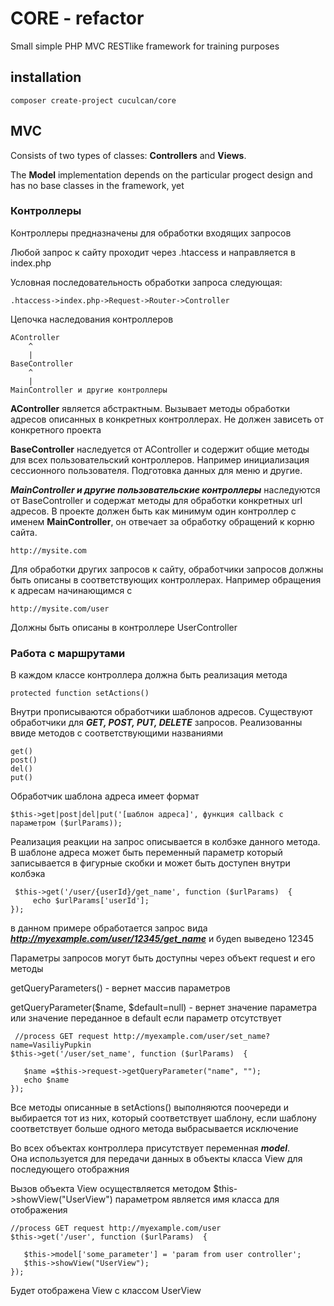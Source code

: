 # CORE - refactor
Small simple PHP MVC RESTlike framework for training purposes

## installation
```
composer create-project cuculcan/core
```


## MVC
Consists of two types of classes:
**Controllers** and **Views**.

The **Model** implementation depends on the particular progect design and has no base classes in the framework, yet

### Контроллеры
Контроллеры предназначены для обработки входящих запросов

Любой запрос к сайту проходит через .htaccess и направляется в  index.php  

Условная последовательность обработки запроса следующая:
```
.htaccess->index.php->Request->Router->Controller
```

Цепочка наследования контроллеров
```
AController
    ^
    |
BaseController
    ^
    |
MainController и другие контроллеры
```

**AController** является абстрактным. Вызывает методы обработки адресов описанных в конкретных контроллерах. Не должен зависеть от конкретного проекта

**BaseController** наследуется от AController и содержит общие методы для всех пользовательский контроллеров. Например инициализация сессионного пользователя.
 Подготовка данных для меню и другие.

***MainController и другие пользовательские контроллеры*** наследуются от BaseController и содержат методы для обработки конкретных url адресов.
В проекте должен быть как минимум один контроллер с именем **MainController**, он отвечает за обработку обращений к корню сайта.
```
http://mysite.com
```
Для обработки других запросов к сайту, обработчики запросов должны быть описаны в соответствующих контроллерах. Например обращения к адресам начинающимся с 
```
http://mysite.com/user
```
Должны быть описаны в контроллере UserController 

### Работа с маршрутами
В каждом классе контроллера должна быть реализация метода 
```
protected function setActions()
```
Внутри прописываются обработчики шаблонов адресов. Существуют обработчики для ***GET, POST, PUT, DELETE*** запросов. Реализованны ввиде методов
с соответствующими названиями
```
get()
post()
del()
put()
```
Обработчик шаблона адреса имеет формат
```
$this->get|post|del|put('[шаблон адреса]', функция callback c параметром ($urlParams));
```    
Реализация реакции на запрос описывается в колбэке данного метода. 
В шаблоне адреса может быть переменный параметр который записывается в фигурные скобки и может быть доступен внутри колбэка
```
 $this->get('/user/{userId}/get_name', function ($urlParams)  {
     echo $urlParams['userId']; 
});
```
в данном примере обработается запрос вида  ***http://myexample.com/user/12345/get_name*** и будеn выведено 12345

Параметры запросов могут быть доступны через объект request и его методы 

getQueryParameters() - вернет массив параметров

getQueryParameter($name, $default=null) - вернет значение параметра или значение переданное в default если параметр отсутствует
```
 //process GET request http://myexample.com/user/set_name?name=VasiliyPupkin
$this->get('/user/set_name', function ($urlParams)  {

   $name =$this->request->getQueryParameter("name", "");           
   echo $name
});
```

Все методы описанные в setActions() выполняются поочереди и выбирается тот из них, который соответствует шаблону,
если шаблону соответствует больше одного метода выбрасывается исключение

Во всех объектах контроллера присутствует переменная ***model***.  
Она используется для передачи данных в объекты класса View для последующего отображния

Вызов объекта View осуществляется методом $this->showView("UserView") параметром является имя класса для отображения
```
//process GET request http://myexample.com/user
$this->get('/user', function ($urlParams)  {

   $this->model['some_parameter'] = 'param from user controller';
   $this->showView("UserView");
});
```
Будет отображена View c классом UserView




